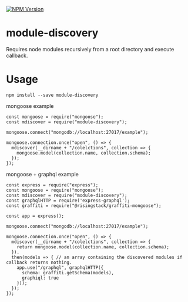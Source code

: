 [![NPM Version](http://img.shields.io/npm/v/module-discovery.svg?style=flat)](https://www.npmjs.org/package/module-discovery)

# module-discovery
Requires node modules recursively from a root directory and execute callback.

# Usage

`npm install --save module-discovery`

mongoose example

```
const mongoose = require("mongoose");
const mdiscover = require("module-discovery");

mongoose.connect("mongodb://localhost:27017/example");

mongoose.connection.once("open", () => {
  mdiscover(__dirname + "/colelctions", collection => {
    mongoose.model(collection.name, collection.schema);
  });
});
```

mongoose + graphql example



```
const express = require("express");
const mongoose = require("mongoose");
const mdiscover = require("module-discovery");
const graphqlHTTP = require('express-graphql');
const graffiti = require("@risingstack/graffiti-mongoose");

const app = express();

mongoose.connect("mongodb://localhost:27017/example");

mongoose.connection.once("open", () => {
  mdiscover(__dirname + "/colelctions", collection => {
    return mongoose.model(collection.name, collection.schema);
  }).
  then(models => { // an array containing the discovered modules if callback returns nothing.
    app.use("/graphql", graphqlHTTP({
      schema: graffiti.getSchema(models),
      graphiql: true
    }));
  });
});
```
